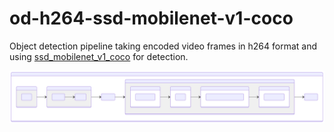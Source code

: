 # od-h264-ssd-mobilenet-v1-coco

Object detection pipeline taking encoded video frames in h264 format and using [ssd_mobilenet_v1_coco](https://github.com/openvinotoolkit/open_model_zoo/tree/master/models/public/ssd_mobilenet_v1_coco) for detection.

![diagram](./README-1.svg)
